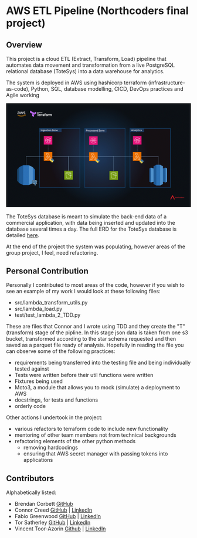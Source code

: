 # AWS ETL Pipeline (Northcoders final project)

## Overview

This project is a cloud ETL (Extract, Transform, Load) pipeline that automates data movement and transformation from a live PostgreSQL relational database (ToteSys) into a data warehouse for analytics. 

The system is deployed in AWS using hashicorp terraform (infrastructure-as-code), Python, SQL, database modelling, CICD, DevOps practices and Agile working

![ToteSys ETL Pipeline Diagram](totesys_etl_visual.gif)

The ToteSys database is meant to simulate the back-end data of a commercial application, with data being inserted and updated into the database several times a day. The full ERD for the ToteSys database is detailed [here](https://dbdiagram.io/d/SampleDB-6332fecf7b3d2034ffcaaa92). 

At the end of the project the system was populating, however areas of the group project, I feel, need refactoring.


## Personal Contribution

Personally I contributed to most areas of the code, however if you wish to see an example of my work I would look at these following files:
- src/lambda_transform_utils.py 
- src/lambda_load.py 
- test/test_lambda_2_TDD.py

These are files that Connor and I wrote using TDD and they create the "T" (transform) stage of the pipline. In this stage json data is taken from one s3 bucket, transformed according to the star schema requested and then saved as a parquet file ready of analysis. Hopefully in reading the file you can observe some of the following practices:
- requirements being transferred into the testing file and being individually tested against
- Tests were written before their util functions were written
- Fixtures being used
- Moto3, a module that allows you to mock (simulate) a deployment to AWS
- docstrings, for tests and functions
- orderly code 

Other actions I undertook in the project:
- various refactors to terraform code to include new functionality
- mentoring of other team members not from technical backgrounds
- refactoring elements of the other python methods
    - removing hardcodings
    - ensuring that AWS secret manager with passing tokens into applications




## Contributors

Alphabetically listed:

- Brendan Corbett [GitHub](https://github.com/BrendanC8450)
- Connor Creed [GitHub](https://github.com/creedy293) | [LinkedIn](https://www.linkedin.com/in/c-creed-942132231/)
- Fabio Greenwood [GitHub](https://github.com/FabioGreenwood) | [LinkedIn](https://www.linkedin.com/in/fabio-greenwood-b0832676/)
- Tor Satherley [GitHub](https://github.com/TorSatherley) | [LinkedIn](https://www.linkedin.com/in/tor-satherley-95a789265/)
- Vincent Toor-Azorin [Github](https://github.com/Armatoor147) | [LinkedIn](https://www.linkedin.com/in/vincent-toor-azorin/)
